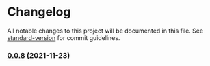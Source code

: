 # Changelog

All notable changes to this project will be documented in this file. See [standard-version](https://github.com/conventional-changelog/standard-version) for commit guidelines.

### [0.0.8](https://github.com/yangss3/utils/compare/v0.0.7...v0.0.8) (2021-11-23)
